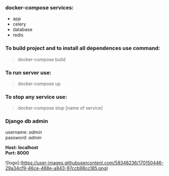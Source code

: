 ### docker-compose services:
+ app
+ celery
+ database
+ redis

### To build project and to install all dependences use command:

>docker-compose build

### To run server use:

>docker-compose up

### To stop any service use:

>docker-compose stop [name of service]

### Django db admin

username: _admin_ <br>
password: _admin_

**Host: localhost**<br>
**Port: 8000**

![logo]:(https://user-images.githubusercontent.com/58348236/170150446-29a34cf9-46ce-488e-a843-97ccb98cc185.png)
